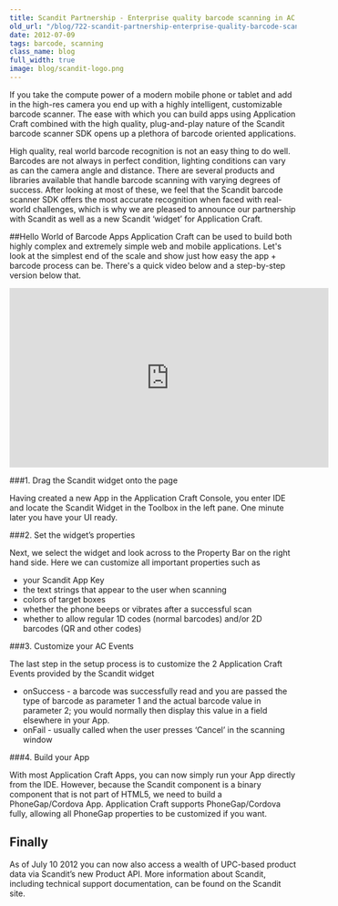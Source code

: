 ```yaml
---
title: Scandit Partnership - Enterprise quality barcode scanning in AC
old_url: "/blog/722-scandit-partnership-enterprise-quality-barcode-scanning-application-craft"
date: 2012-07-09
tags: barcode, scanning
class_name: blog
full_width: true
image: blog/scandit-logo.png
---
```



If you take the compute power of a modern mobile phone or tablet and add in the high-res camera you end up with a highly intelligent, customizable barcode scanner. The ease with which you can build apps using Application Craft combined with the high quality, plug-and-play nature of the Scandit barcode scanner SDK opens up a plethora of barcode oriented applications.

High quality, real world barcode recognition is not an easy thing to do well. Barcodes are not always in perfect condition, lighting conditions can vary as can the camera angle and distance. There are several products and libraries available that handle barcode scanning with varying degrees of success. After looking at most of these, we feel that the Scandit barcode scanner SDK offers the most accurate recognition when faced with real-world challenges, which is why we are pleased to announce our partnership with Scandit as well as a new Scandit ‘widget’ for Application Craft.
 
##Hello World of Barcode Apps 
Application Craft can be used to build both highly complex and extremely simple web and mobile applications. Let's look at the simplest end of the scale and show just how easy the app + barcode process can be. There's a quick video below and a step-by-step version below that.
 
<iframe allowfullscreen="" frameborder="0" height="315" src="http://www.youtube.com/embed/Qjt3pkZXJn8" width="560"></iframe>

###1. Drag the Scandit widget onto the page

Having created a new App in the Application Craft Console,  you enter IDE and locate the Scandit Widget in the Toolbox in the left pane. One minute later you have your UI ready.
 
###2. Set the widget’s properties

Next, we select the widget and look across to the Property Bar on the right hand side. Here we can customize all important properties such as 

 - your Scandit App Key
 - the text strings that appear to the user when scanning
 - colors of target boxes
 - whether the phone beeps or vibrates after a successful scan
 - whether to allow regular 1D codes (normal barcodes) and/or 2D barcodes (QR and other codes)
 
###3. Customize your AC Events

The last step in the setup process is to customize the 2 Application Craft Events provided by the Scandit widget

 - onSuccess - a barcode was successfully read and you are passed the type of barcode as parameter 1 and the actual barcode value in parameter 2; you would normally then display this value in a field elsewhere in your App.
 - onFail - usually called when the user presses ‘Cancel’ in the scanning window


###4. Build your App

With most Application Craft Apps, you can now simply run your App directly from the IDE. However, because the Scandit component is a binary component that is not part of HTML5, we need to build a PhoneGap/Cordova App. Application Craft supports PhoneGap/Cordova fully, allowing all PhoneGap properties to be customized if you want.


## Finally
As of July 10 2012 you can now also access a wealth of UPC-based product data via Scandit’s new Product API. More information about Scandit, including technical support documentation, can be found on the Scandit site.
